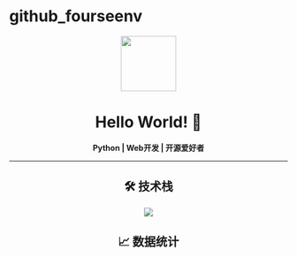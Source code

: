 # github_fourseenv
<div align="center">
  <img src="https://avatars.githubusercontent.com/u/fourseenv" width="100"/>
  
  # Hello World! 👋
  **Python | Web开发 | 开源爱好者**

  ---

  ## 🛠️ 技术栈
  <img src="https://skillicons.dev/icons?i=py,mysql,aws,docker,postgres" />

  ## 📈 数据统计
 
</div>
